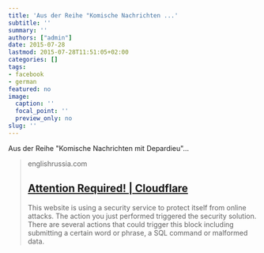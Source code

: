 ```yaml
---
title: 'Aus der Reihe "Komische Nachrichten ...'
subtitle: ''
summary: ''
authors: ["admin"]
date: 2015-07-28
lastmod: 2015-07-28T11:51:05+02:00
categories: []
tags:
- facebook
- german
featured: no
image:
  caption: ''
  focal_point: ''
  preview_only: no
slug: ''
---
```

Aus der Reihe "Komische Nachrichten mit Depardieu"...
> englishrussia.com
> ## [Attention Required! | Cloudflare](http://englishrussia.com/2015/07/25/gerard-depardieu-pays-a-visit-to-belarus-president/)
>
>This website is using a security service to protect itself from online attacks. The action you just performed triggered the security solution. There are several actions that could trigger this block including submitting a certain word or phrase, a SQL command or malformed data.



